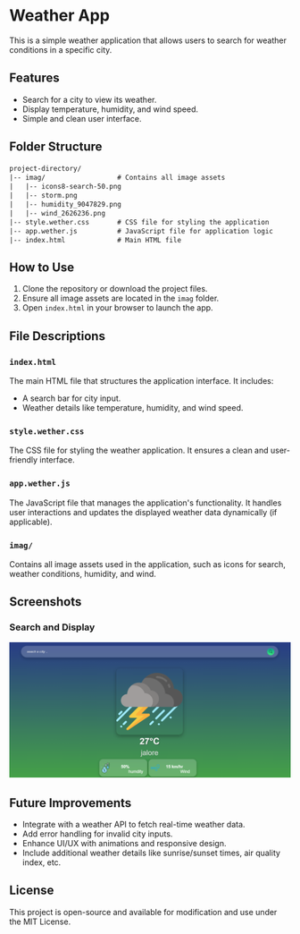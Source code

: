 # Weather App

This is a simple weather application that allows users to search for weather conditions in a specific city.

## Features
- Search for a city to view its weather.
- Display temperature, humidity, and wind speed.
- Simple and clean user interface.

## Folder Structure
```
project-directory/
|-- imag/                  # Contains all image assets
|   |-- icons8-search-50.png
|   |-- storm.png
|   |-- humidity_9047829.png
|   |-- wind_2626236.png
|-- style.wether.css       # CSS file for styling the application
|-- app.wether.js          # JavaScript file for application logic
|-- index.html             # Main HTML file
```

## How to Use
1. Clone the repository or download the project files.
2. Ensure all image assets are located in the `imag` folder.
3. Open `index.html` in your browser to launch the app.

## File Descriptions

### `index.html`
The main HTML file that structures the application interface. It includes:
- A search bar for city input.
- Weather details like temperature, humidity, and wind speed.

### `style.wether.css`
The CSS file for styling the weather application. It ensures a clean and user-friendly interface.

### `app.wether.js`
The JavaScript file that manages the application's functionality. It handles user interactions and updates the displayed weather data dynamically (if applicable).

### `imag/`
Contains all image assets used in the application, such as icons for search, weather conditions, humidity, and wind.

## Screenshots

### Search and Display
![Search and Display](imag/image.png)

## Future Improvements
- Integrate with a weather API to fetch real-time weather data.
- Add error handling for invalid city inputs.
- Enhance UI/UX with animations and responsive design.
- Include additional weather details like sunrise/sunset times, air quality index, etc.

## License
This project is open-source and available for modification and use under the MIT License.

